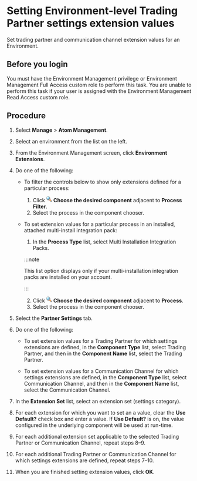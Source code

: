 # Setting Environment-level Trading Partner settings extension values

<head>
  <meta name="guidename" content="Integration"/>
  <meta name="context" content="GUID-805ac08d-cf32-468d-a0fc-7516bb0215f5"/>
</head>


Set trading partner and communication channel extension values for an Environment.

## Before you login

You must have the Environment Management privilege or Environment Management Full Access custom role to perform this task. You are unable to perform this task if your user is assigned with the Environment Management Read Access custom role.

## Procedure

1.  Select **Manage** \> **Atom Management**.

2.  Select an environment from the list on the left.

3.  From the Environment Management screen, click **Environment Extensions**.

4.  Do one of the following:

    -   To filter the controls below to show only extensions defined for a particular process:
        1.  Click **![](../Images/main-ic-magnifying-glass-16_cd0f3352-63b0-4d15-af6d-86e11b9d14eb.jpg) Choose the desired component** adjacent to **Process Filter**.
        2.  Select the process in the component chooser.
    -   To set extension values for a particular process in an installed, attached multi-install integration pack:
        1.  In the **Process Type** list, select Multi Installation Integration Packs.

        :::note
        
        This list option displays only if your multi-installation integration packs are installed on your account.

        :::

        2.  Click **![](../Images/main-ic-magnifying-glass-16_cd0f3352-63b0-4d15-af6d-86e11b9d14eb.jpg) Choose the desired component** adjacent to **Process**.
        3.  Select the process in the component chooser.

5.  Select the **Partner Settings** tab.

6.  Do one of the following:

    -   To set extension values for a Trading Partner for which settings extensions are defined, in the **Component Type** list, select Trading Partner, and then in the **Component Name** list, select the Trading Partner.

    -   To set extension values for a Communication Channel for which settings extensions are defined, in the **Component Type** list, select Communication Channel, and then in the **Component Name** list, select the Communication Channel.

7.  In the **Extension Set** list, select an extension set \(settings category\).

8.  For each extension for which you want to set an a value, clear the **Use Default?** check box and enter a value. If **Use Default?** is on, the value configured in the underlying component will be used at run-time.

9.  For each additional extension set applicable to the selected Trading Partner or Communication Channel, repeat steps 8–9.

10. For each additional Trading Partner or Communication Channel for which settings extensions are defined, repeat steps 7–10.

11. When you are finished setting extension values, click **OK**.